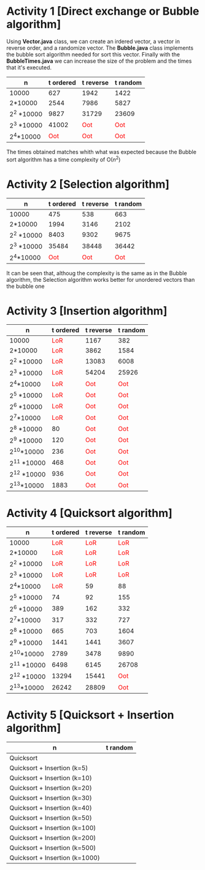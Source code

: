 

# Activity 1 \[Direct exchange or Bubble algorithm]

Using **Vector.java** class, we can create an irdered vector, a vector in reverse order, and a randomize vector.
The **Bubble.java** class implements the bubble sort algorithm needed for sort this vector. 
Finally with the **BubbleTimes.java** we can increase the size of the problem and the times that it's executed.

|n|t ordered|t reverse|t random|
|--|--|--|--|
|10000|627|1942|1422|
|2\*10000|2544|7986|5827|
|$2^{2}$ \*10000|9827|31729|23609|
|$2^{3}$ \*10000|41002|<font color="red">Oot</font>|<font color="red">Oot</font>|
|$2^{4}$\*10000|<font color="red">Oot</font>|<font color="red">Oot</font>|<font color="red">Oot</font>|

The times obtained matches whith what was expected because the Bubble sort algorithm has a time complexity of O($n^{2}$)


# Activity 2 \[Selection algorithm]

|n|t ordered|t reverse|t random|
|--|--|--|--|
|10000|475|538|663|
|2\*10000|1994|3146|2102|
|$2^{2}$ \*10000|8403|9302|9675|
|$2^{3}$ \*10000|35484|38448|36442|
|$2^{4}$\*10000|<font color="red">Oot</font>|<font color="red">Oot</font>|<font color="red">Oot</font>|

It can be seen that, althoug the complexity is the same as in the Bubble algorithm, the Selection algorithm works better for unordered vectors than the bubble one

# Activity 3 \[Insertion algorithm]

|n|t ordered|t reverse|t random|
|--|--|--|--|
|10000|<font color="red">LoR</font>|1167|382|
|2\*10000|<font color="red">LoR</font>|3862|1584|
|$2^{2}$ \*10000|<font color="red">LoR</font>|13083|6008|
|$2^{3}$ \*10000|<font color="red">LoR</font>|54204|25926|
|$2^{4}$\*10000|<font color="red">LoR</font>|<font color="red">Oot</font>|<font color="red">Oot</font>|
|$2^{5}$ \*10000|<font color="red">LoR</font>|<font color="red">Oot</font>|<font color="red">Oot</font>|
|$2^{6}$ \*10000|<font color="red">LoR</font>|<font color="red">Oot</font>|<font color="red">Oot</font>|
|$2^{7}$\*10000|<font color="red">LoR</font>|<font color="red">Oot</font>|<font color="red">Oot</font>|
|$2^{8}$ \*10000|80|<font color="red">Oot</font>|<font color="red">Oot</font>|
|$2^{9}$ \*10000|120|<font color="red">Oot</font>|<font color="red">Oot</font>|
|$2^{10}$\*10000|236|<font color="red">Oot</font>|<font color="red">Oot</font>|
|$2^{11}$ \*10000|468|<font color="red">Oot</font>|<font color="red">Oot</font>|
|$2^{12}$ \*10000|936|<font color="red">Oot</font>|<font color="red">Oot</font>|
|$2^{13}$\*10000|1883|<font color="red">Oot</font>|<font color="red">Oot</font>|



# Activity 4 \[Quicksort algorithm]

|n|t ordered|t reverse|t random|
|--|--|--|--|
|10000|<font color="red">LoR</font>|<font color="red">LoR</font>|<font color="red">LoR</font>|
|2\*10000|<font color="red">LoR</font>|<font color="red">LoR</font>|<font color="red">LoR</font>|
|$2^{2}$ \*10000|<font color="red">LoR</font>|<font color="red">LoR</font>|<font color="red">LoR</font>|
|$2^{3}$ \*10000|<font color="red">LoR</font>|<font color="red">LoR</font>|<font color="red">LoR</font>|
|$2^{4}$\*10000|<font color="red">LoR</font>|59|88|
|$2^{5}$ \*10000|74|92|155|
|$2^{6}$ \*10000|389|162|332|
|$2^{7}$\*10000|317|332|727|
|$2^{8}$ \*10000|665|703|1604|
|$2^{9}$ \*10000|1441|1441|3607|
|$2^{10}$\*10000|2789|3478|9890|
|$2^{11}$ \*10000|6498|6145|26708|
|$2^{12}$ \*10000|13294|15441|<font color="red">Oot</font>|
|$2^{13}$\*10000|26242|28809|<font color="red">Oot</font>|


# Activity 5 \[Quicksort + Insertion algorithm]

|n|t random|
|--|--|
|Quicksort||
|Quicksort + Insertion (k=5)||
|Quicksort + Insertion (k=10)||
|Quicksort + Insertion (k=20)||
|Quicksort + Insertion (k=30)||
|Quicksort + Insertion (k=40)||
|Quicksort + Insertion (k=50)||
|Quicksort + Insertion (k=100)||
|Quicksort + Insertion (k=200)||
|Quicksort + Insertion (k=500)||
|Quicksort + Insertion (k=1000)||
